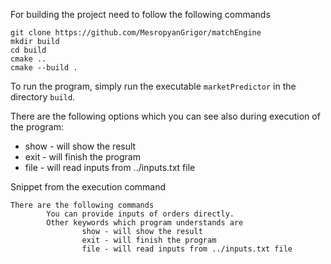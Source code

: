 For building the project need to follow the following commands

```
git clone https://github.com/MesropyanGrigor/matchEngine
mkdir build
cd build
cmake ..
cmake --build .
```

To run the program, simply run the executable `marketPredictor` in the directory `build`. 

There are the following options which you can see also during execution of the program:

- show - will show the result
- exit - will finish the program
- file - will read inputs from ../inputs.txt file



Snippet from the execution command

```
There are the following commands
        You can provide inputs of orders directly.
        Other keywords which program understands are
                show - will show the result
                exit - will finish the program
                file - will read inputs from ../inputs.txt file
```